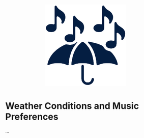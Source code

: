 <h1 align="center">
  <img alt="Typst" src="media/logo.png" width="256" height="256">
</h1>

# Weather Conditions and Music Preferences

...
